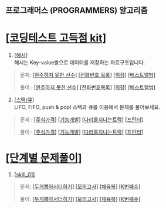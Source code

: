 ## 프로그래머스 (PROGRAMMERS) 알고리즘
# [[코딩테스트 고득점 kit]](https://programmers.co.kr/learn/challenges?tab=algorithm_practice_kit)

1. [[해시]](https://programmers.co.kr/learn/courses/30/parts/12077)   
해시는 Key-value쌍으로 데이터를 저장하는 자료구조입니다.
   
> 문제: [[완주하지 못한 선수]](https://programmers.co.kr/learn/courses/30/lessons/42576) 
[[전화번호 목록]](https://programmers.co.kr/learn/courses/30/lessons/42577) 
[[위장]](https://programmers.co.kr/learn/courses/30/lessons/42578) 
[[베스트앨범]](https://programmers.co.kr/learn/courses/30/lessons/42579) 
>   
> 풀이 : [[완주하지 못한 선수]](./src//python/코딩테스트_고득점_kit/해시/완주하지못한선수.py) 
[[전화번호목록]](./src//python/코딩테스트_고득점_kit/해시/전화번호목록.py) 
[[위장]](./src//python/코딩테스트_고득점_kit/해시/위장.py) 
[[베스트앨범]](./src//python/코딩테스트_고득점_kit/해시/베스트앨범.py) 

2. [[스택/큐]](https://programmers.co.kr/learn/courses/30/parts/12081)   
LIFO, FIFO, push & pop! 스택과 큐를 이용해서 문제를 풀어보세요.  
      
> 문제 : [[주식가격]](https://programmers.co.kr/learn/courses/30/lessons/42584) 
[[기능개발]](https://programmers.co.kr/learn/courses/30/lessons/42586) 
[[다리를지나는트럭]](https://programmers.co.kr/learn/courses/30/lessons/42583) 
[[프린터]](https://programmers.co.kr/learn/courses/30/lessons/42587)
>   
> 풀이 : [[주식가격]](./src/python/코딩테스트_고득점_kit/스택_큐/주식가격.py)
[[기능개발]](./src/python/코딩테스트_고득점_kit/스택_큐/기능개발.py)
[[다리를지나는트럭]](./src/python/코딩테스트_고득점_kit/스택_큐/다리를지나는트럭.py)
[[프린터]](./src/python/코딩테스트_고득점_kit/스택_큐/프린터.py)


# [[단계별 문제풀이]](https://programmers.co.kr/learn/challenges?tab=all_challenges)

1. [[skill_01]](https://programmers.co.kr/learn/challenges)
> 문제: [[두개뽑아서더하기]](https://programmers.co.kr/learn/courses/30/lessons/68644) 
[[모의고사]](https://programmers.co.kr/learn/courses/30/lessons/42840) 
[[체육복]](https://programmers.co.kr/learn/courses/30/lessons/42862) 
[[K번째수]](https://programmers.co.kr/learn/courses/30/lessons/42748) 
>   
> 풀이: [[두개뽑아서더하기]](./src/python/스킬테스트/level01/두개뽑아서더하기.py) 
[[모의고사]](./src/python/스킬테스트/level01/모의고사.py) 
[[체육복]](./src/python/스킬테스트/level01/체육복.py) 
[[K번째수]](./src/python/스킬테스트/level01/K번째수.py) 
